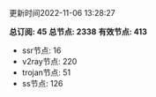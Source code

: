 更新时间2022-11-06 13:28:27

**总订阅: 45**
**总节点: 2338**
**有效节点: 413**
- ssr节点: 16
- v2ray节点: 220
- trojan节点: 51
- ss节点: 126

